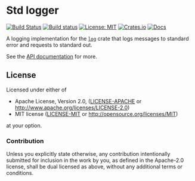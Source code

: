 # Std logger

[![Build Status](https://travis-ci.org/Thomasdezeeuw/std-logger.svg?branch=master)](https://travis-ci.org/Thomasdezeeuw/std-logger)
[![Build status](https://ci.appveyor.com/api/projects/status?svg=true)](https://ci.appveyor.com/project/Thomasdezeeuw/std-logger)
[![License: MIT](https://img.shields.io/badge/license-MIT-blue.svg)](https://opensource.org/licenses/MIT)
[![Crates.io](https://img.shields.io/crates/v/std-logger.svg)](https://crates.io/crates/std-logger)
[![Docs](https://docs.rs/std-logger/badge.svg)](https://docs.rs/std-logger)

A logging implementation for the [`log`] crate that logs messages to standard
error and requests to standard out.

See the [API documentation] for more.

[`log`]: https://crates.io/crates/log
[API documentation]: https://docs.rs/std-logger

## License

Licensed under either of

 * Apache License, Version 2.0, ([LICENSE-APACHE](LICENSE-APACHE) or http://www.apache.org/licenses/LICENSE-2.0)
 * MIT license ([LICENSE-MIT](LICENSE-MIT) or http://opensource.org/licenses/MIT)

at your option.

### Contribution

Unless you explicitly state otherwise, any contribution intentionally submitted
for inclusion in the work by you, as defined in the Apache-2.0 license, shall be
dual licensed as above, without any additional terms or conditions.
